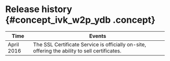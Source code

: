 # Release history {#concept_ivk_w2p_ydb .concept}

|Time|Events|
|----|------|
|April 2016|The SSL Certificate Service is officially on-site, offering the ability to sell certificates.|


